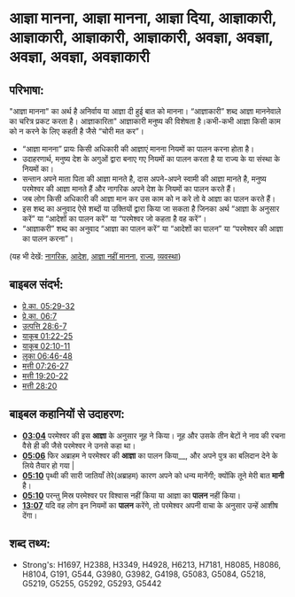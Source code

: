 # आज्ञा मानना, आज्ञा मानना, आज्ञा दिया, आज्ञाकारी, आज्ञाकारी, आज्ञाकारी, आज्ञाकारी, अवज्ञा, अवज्ञा, अवज्ञा, अवज्ञा, अवज्ञाकारी #

## परिभाषा: ##

"आज्ञा मानना" का अर्थ है अनिर्वाय या आज्ञा दी हुई बात को मानना। “आज्ञाकारी” शब्द आज्ञा माननेवाले का चरित्र प्रकट करता है। आज्ञाकारिता" आज्ञाकारी मनुष्य की विशेषता है।कभी-कभी आज्ञा किसी काम को न करने के लिए कहती है जैसे “चोरी मत कर”।

* “आज्ञा मानना” प्रायः किसी अधिकारी की आज्ञाएं मानना नियमों का पालन करना होता है।
* उदाहरणार्थ, मनुष्य देश के अगुओं द्वारा बनाए गए नियमों का पालन करता है या राज्य के या संस्था के नियमों का।
* सन्तान अपने माता पिता की आज्ञा मानते है, दास अपने-अपने स्वामी की आज्ञा मानते है, मनुष्य परमेश्वर की आज्ञा मानते हैं और नागरिक अपने देश के नियमों का पालन करते हैं।
* जब लोग किसी अधिकारी की आज्ञा मान कर उस काम को न करे तो वे आज्ञा का पालन करते हैं। 
* इस शब्द का अनुवाद ऐसे शब्दों या उक्तियों द्वारा किया जा सकता है जिनका अर्थ “आज्ञा के अनुसार करें” या “आदेशों का पालन करें” या “परमेश्वर जो कहता है वह करें”।
* “आज्ञाकरी” शब्द का अनुवाद “आज्ञा का पालन करें” या “आदेशों का पालन” या “परमेश्वर की आज्ञा का पालन करना”।

(यह भी देखें: [नागरिक](../other/citizen.md), [आदेश](../kt/command.md), [आज्ञा नहीं मानना](../other/disobey.md), [राज्य](../other/kingdom.md), [व्यवस्था](../other/law.md))

## बाइबल संदर्भ: ##

* [प्रे.का. 05:29-32](rc://hi/tn/help/act/05/29)
* [प्रे.का. 06:7](rc://hi/tn/help/act/06/07)
* [उत्पत्ति 28:6-7](rc://hi/tn/help/gen/28/06)
* [याकूब 01:22-25](rc://hi/tn/help/jas/01/22)
* [याकूब 02:10-11](rc://hi/tn/help/jas/02/10)
* [लूका 06:46-48](rc://hi/tn/help/luk/06/46)
* [मत्ती 07:26-27](rc://hi/tn/help/mat/07/26)
* [मत्ती 19:20-22](rc://hi/tn/help/mat/19/20)
* [मत्ती 28:20](rc://hi/tn/help/mat/28/20)

## बाइबल कहानियों से उदाहरण: ##

* __[03:04](rc://hi/tn/help/obs/03/04)__ परमेश्वर की इस __आज्ञा__ के अनुसार नूह ने किया। नूह और उसके तीन बेटों ने नाव की रचना वैसे ही की जैसे परमेश्वर ने उनसे कहा था।
* __[05:06](rc://hi/tn/help/obs/05/06)__ फिर अब्राहम ने परमेश्वर की __आज्ञा__ का पालन किया__, और अपने पुत्र का बलिदान देने के लिये तैयार हो गया |
* __[05:10](rc://hi/tn/help/obs/05/10)__ पृथ्वी की सारी जातियाँ तेरे(अब्राहम) कारण अपने को धन्य मानेंगी; क्योंकि तूने मेरी बात __मानी__ है।
* __[05:10](rc://hi/tn/help/obs/05/10)__ परन्तु मिस्र परमेश्वर पर विश्वास नहीं किया या आज्ञा का __पालन__ नहीं किया।
* __[13:07](rc://hi/tn/help/obs/13/07)__ यदि वह लोग इन नियमों का __पालन__ करेंगे, तो परमेश्वर अपनी वाचा के अनुसार उन्हें आशीष देंगा।

## शब्द तथ्य: ##

* Strong's: H1697, H2388, H3349, H4928, H6213, H7181, H8085, H8086, H8104, G191, G544, G3980, G3982, G4198, G5083, G5084, G5218, G5219, G5255, G5292, G5293, G5442
